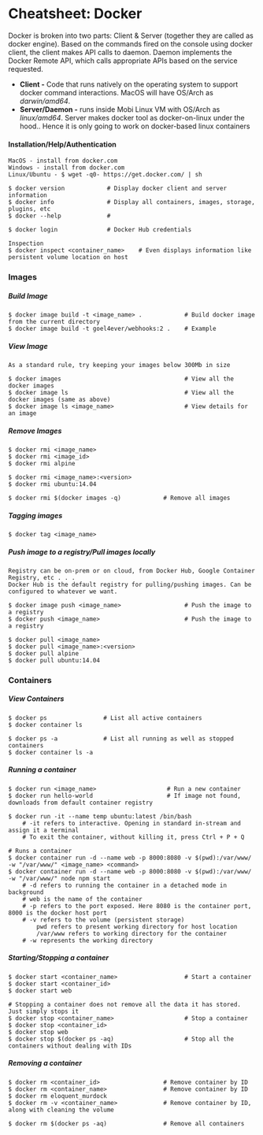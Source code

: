 # Cheatsheet: Docker

Docker is broken into two parts: Client & Server \(together they are called as docker engine\). Based on the commands fired on the console using docker client, the client makes API calls to daemon. Daemon implements the Docker Remote API, which calls appropriate APIs based on the service requested.

* **Client -** Code that runs natively on the operating system to support docker command interactions. MacOS will have OS/Arch as _darwin/amd64_.
* **Server/Daemon -** runs inside Mobi Linux VM with OS/Arch as _linux/amd64_. Server makes docker tool as docker-on-linux under the hood.. Hence it is only going to work on docker-based linux containers

#### Installation/Help/Authentication

```
MacOS - install from docker.com
Windows - install from docker.com
Linux/Ubuntu - $ wget -q0- https://get.docker.com/ | sh

$ docker version            # Display docker client and server information
$ docker info               # Display all containers, images, storage, plugins, etc
$ docker --help             #

$ docker login              # Docker Hub credentials

Inspection
$ docker inspect <container_name>    # Even displays information like persistent volume location on host
```

### Images

##### Build Image

```
$ docker image build -t <image_name> .            # Build docker image from the current directory
$ docker image build -t goel4ever/webhooks:2 .    # Example
```

##### View Image

```
As a standard rule, try keeping your images below 300Mb in size

$ docker images                                   # View all the docker images
$ docker image ls                                 # View all the docker images (same as above)
$ docker image ls <image_name>                    # View details for an image
```

##### Remove Images

```
$ docker rmi <image_name>
$ docker rmi <image_id>
$ docker rmi alpine

$ docker rmi <image_name>:<version>
$ docker rmi ubuntu:14.04

$ docker rmi $(docker images -q)            # Remove all images
```

##### Tagging images

```
$ docker tag <image_name>
```

##### Push image to a registry/Pull images locally

```
Registry can be on-prem or on cloud, from Docker Hub, Google Container Registry, etc . . .
Docker Hub is the default registry for pulling/pushing images. Can be configured to whatever we want.

$ docker image push <image_name>                  # Push the image to a registry
$ docker push <image_name>                        # Push the image to a registry

$ docker pull <image_name>
$ docker pull <image_name>:<version>
$ docker pull alpine
$ docker pull ubuntu:14.04
```

### Containers

##### View Containers

```
$ docker ps                # List all active containers
$ docker container ls

$ docker ps -a             # List all running as well as stopped containers
$ docker container ls -a
```

##### Running a container

```
$ docker run <image_name>                    # Run a new container
$ docker run hello-world                     # If image not found, downloads from default container registry

$ docker run -it --name temp ubuntu:latest /bin/bash
    # -it refers to interactive. Opening in standard in-stream and assign it a terminal
    # To exit the container, without killing it, press Ctrl + P + Q

# Runs a container
$ docker container run -d --name web -p 8000:8080 -v $(pwd):/var/www/ -w "/var/www/" <image_name> <command>
$ docker container run -d --name web -p 8000:8080 -v $(pwd):/var/www/ -w "/var/www/" node npm start
    # -d refers to running the container in a detached mode in background
    # web is the name of the container
    # -p refers to the port exposed. Here 8080 is the container port, 8000 is the docker host port
    # -v refers to the volume (persistent storage)
        pwd refers to present working directory for host location
        /var/www refers to working directory for the container
    # -w represents the working directory
```

##### Starting/Stopping a container

```
$ docker start <container_name>                   # Start a container
$ docker start <container_id>
$ docker start web

# Stopping a container does not remove all the data it has stored. Just simply stops it
$ docker stop <container_name>                    # Stop a container
$ docker stop <container_id>
$ docker stop web
$ docker stop $(docker ps -aq)                    # Stop all the containers without dealing with IDs
```

##### Removing a container

```
$ docker rm <container_id>                  # Remove container by ID
$ docker rm <container_name>                # Remove container by ID
$ docker rm eloquent_murdock
$ docker rm -v <container_name>             # Remove container by ID, along with cleaning the volume

$ docker rm $(docker ps -aq)                # Remove all containers
```



